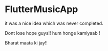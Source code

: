 # FlutterMusicApp
it was a nice idea which was never completed.

Dont lose hope guys!! hum honge kamiyaab !

Bharat maata ki jay!!
